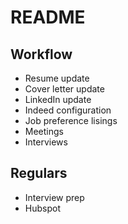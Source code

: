 # README

## Workflow
* Resume update
* Cover letter update
* LinkedIn update
* Indeed configuration
* Job preference lisings
* Meetings
* Interviews

## Regulars
* Interview prep
* Hubspot
